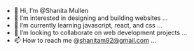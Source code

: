 - 👋 Hi, I’m @Shanita Mullen
- 👀 I’m interested in designing and building websites ...
- 🌱 I’m currently learning javascript, react, and css ...
- 💞️ I’m looking to collaborate on web development projects ...
- 📫 How to reach me @shanitam92@gmail.com ...

<!---
MullenS92/MullenS92 is a ✨ special ✨ repository because its `README.md` (this file) appears on your GitHub profile.
You can click the Preview link to take a look at your changes.
--->
